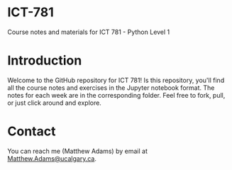 # ICT-781
Course notes and materials for ICT 781 - Python Level 1

# Introduction
Welcome to the GitHub repository for ICT 781! Is this repository, you'll find all the course notes and exercises in the Jupyter notebook format.
The notes for each week are in the corresponding folder. Feel free to fork, pull, or just click around and explore.

# Contact
You can reach me (Matthew Adams) by email at Matthew.Adams@ucalgary.ca.
